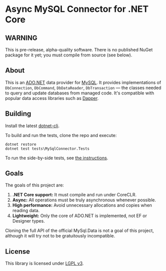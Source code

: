 # Async MySQL Connector for .NET Core

## WARNING

This is pre-release, alpha-quality software. There is no published NuGet package for it yet;
you must compile from source (see below).

## About

This is an [ADO.NET](https://msdn.microsoft.com/en-us/library/e80y5yhx.aspx) data
provider for [MySQL](https://www.mysql.com/). It provides implementations of
`DbConnection`, `DbCommand`, `DbDataReader`, `DbTransaction` — the classes
needed to query and update databases from managed code. It's compatible with
popular data access libraries such as [Dapper](https://github.com/StackExchange/dapper-dot-net).

## Building

Install the latest [dotnet-cli](http://dotnet.github.io/).

To build and run the tests, clone the repo and execute:

```
dotnet restore
dotnet test tests\MySqlConnector.Tests
```

To run the side-by-side tests, see [the instructions](tests/README.md).

## Goals

The goals of this project are:

1. **.NET Core support:** It must compile and run under CoreCLR.
2. **Async:** All operations must be truly asynchronous whenever possible.
3. **High performance:** Avoid unnecessary allocations and copies when reading data.
4. **Lightweight:** Only the core of ADO.NET is implemented, not EF or Designer types.

Cloning the full API of the official MySql.Data is not a goal of this project, although
it will try not to be gratuitously incompatible.

## License

This library is licensed under [LGPL v3](COPYING.LESSER.md).
